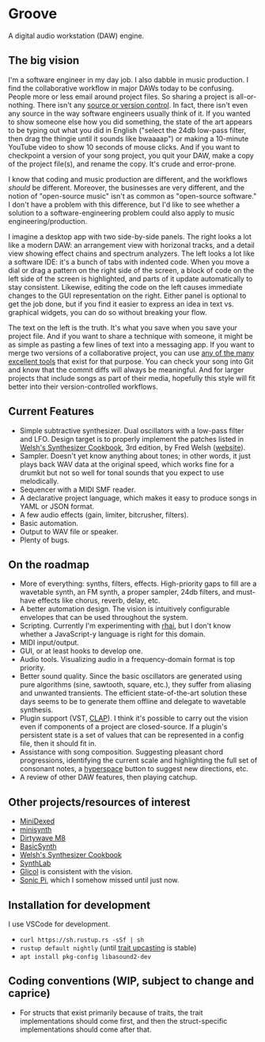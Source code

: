 # Groove

A digital audio workstation (DAW) engine.

## The big vision

I'm a software engineer in my day job. I also dabble in music production. I find the collaborative workflow in major DAWs today to be confusing. People more or less email around project files. So sharing a project is all-or-nothing. There isn't any [source or version control](https://en.wikipedia.org/wiki/Version_control). In fact, there isn't even any source in the way software engineers usually think of it. If you wanted to show someone else how you did something, the state of the art appears to be typing out what you did in English ("select the 24db low-pass filter, then drag the thingie until it sounds like bwaaaap") or making a 10-minute YouTube video to show 10 seconds of mouse clicks. And if you want to checkpoint a version of your song project, you quit your DAW, make a copy of the project file(s), and rename the copy. It's crude and error-prone.

I know that coding and music production are different, and the workflows _should_ be different. Moreover, the businesses are very different, and the notion of "open-source music" isn't as common as "open-source software." I don't have a problem with this difference, but I'd like to see whether a solution to a software-engineering problem could also apply to music engineering/production.

I imagine a desktop app with two side-by-side panels. The right looks a lot like a modern DAW: an arrangement view with horizonal tracks, and a detail view showing effect chains and spectrum analyzers. The left looks a lot like a software IDE: it's a bunch of tabs with indented code. When you move a dial or drag a pattern on the right side of the screen, a block of code on the left side of the screen is highlighted, and parts of it update automatically to stay consistent. Likewise, editing the code on the left causes immediate changes to the GUI representation on the right. Either panel is optional to get the job done, but if you find it easier to express an idea in text vs. graphical widgets, you can do so without breaking your flow.

The text on the left is the truth. It's what you save when you save your project file. And if you want to share a technique with someone, it might be as simple as pasting a few lines of text into a messaging app. If you want to merge two versions of a collaborative project, you can use [any of the many excellent tools](https://en.wikipedia.org/wiki/Comparison_of_file_comparison_tools) that exist for that purpose. You can check your song into Git and know that the commit diffs will always be meaningful. And for larger projects that include songs as part of their media, hopefully this style will fit better into their version-controlled workflows.

## Current Features

- Simple subtractive synthesizer. Dual oscillators with a low-pass filter and LFO. Design target is to properly implement the patches listed in [Welsh's Synthesizer Cookbook](https://www.amazon.com/Welshs-Synthesizer-Cookbook-Programming-Universal/dp/B000ERHA4S/), 3rd edition, by Fred Welsh ([website](https://synthesizer-cookbook.com/)).
- Sampler. Doesn't yet know anything about tones; in other words, it just plays back WAV data at the original speed, which works fine for a drumkit but not so well for tonal sounds that you expect to use melodically.
- Sequencer with a MIDI SMF reader.
- A declarative project language, which makes it easy to produce songs in YAML or JSON format.
- A few audio effects (gain, limiter, bitcrusher, filters).
- Basic automation.
- Output to WAV file or speaker.
- Plenty of bugs.

## On the roadmap

- More of everything: synths, filters, effects. High-priority gaps to fill are a wavetable synth, an FM synth, a proper sampler, 24db filters, and must-have effects like chorus, reverb, delay, etc.
- A better automation design. The vision is intuitively configurable envelopes that can be used throughout the system.
- Scripting. Currently I'm experimenting with [rhai](https://rhai.rs/), but I don't know whether a JavaScript-y language is right for this domain.
- MIDI input/output.
- GUI, or at least hooks to develop one.
- Audio tools. Visualizing audio in a frequency-domain format is top priority.
- Better sound quality. Since the basic oscillators are generated using pure algorithms (sine, sawtooth, square, etc.), they suffer from aliasing and unwanted transients. The efficient state-of-the-art solution these days seems to be to generate them offline and delegate to wavetable synthesis.
- Plugin support (VST, [CLAP](https://u-he.com/community/clap/)). I think it's possible to carry out the vision even if components of a project are closed-source. If a plugin's persistent state is a set of values that can be represented in a config file, then it should fit in.
- Assistance with song composition. Suggesting pleasant chord progressions, identifying the current scale and highlighting the full set of consonant notes, a [hyperspace](https://en.wikipedia.org/wiki/Asteroids_(video_game)) button to suggest new directions, etc.
- A review of other DAW features, then playing catchup.

## Other projects/resources of interest

- [MiniDexed](https://github.com/probonopd/MiniDexed)
- [minisynth](https://github.com/rsta2/minisynth)
- [Dirtywave M8](https://dirtywave.com/)
- [BasicSynth](https://basicsynth.com/)
- [Welsh's Synthesizer Cookbook](https://synthesizer-cookbook.com/)
- [SynthLab](https://www.willpirkle.com/synthlab-landing/)
- [Glicol](https://github.com/chaosprint/glicol) is consistent with the vision.
- [Sonic Pi](https://sonic-pi.net/), which I somehow missed until just now.

## Installation for development

I use VSCode for development.

- `curl https://sh.rustup.rs -sSf | sh`
- `rustup default nightly` (until [trait upcasting](https://doc.rust-lang.org/beta/unstable-book/language-features/trait-upcasting.html) is stable)
- `apt install pkg-config libasound2-dev`

## Coding conventions (WIP, subject to change and caprice)

- For structs that exist primarily because of traits, the trait implementations should come first, and then the struct-specific implementations should come after that.
